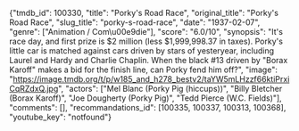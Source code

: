 {"tmdb_id": 100330, "title": "Porky's Road Race", "original_title": "Porky's Road Race", "slug_title": "porky-s-road-race", "date": "1937-02-07", "genre": ["Animation / Com\u00e9die"], "score": "6.0/10", "synopsis": "It's race day, and first prize is $2 million (less $1,999,998.37 in taxes). Porky's little car is matched against cars driven by stars of yesteryear, including Laurel and Hardy and Charlie Chaplin. When the black #13 driven by \"Borax Karoff\" makes a bid for the finish line, can Porky fend him off?", "image": "https://image.tmdb.org/t/p/w185_and_h278_bestv2/taYW5mLHzzf66ktiPrxiCqRZdxQ.jpg", "actors": ["Mel Blanc (Porky Pig (hiccups))", "Billy Bletcher (Borax Karoff)", "Joe Dougherty (Porky Pig)", "Tedd Pierce (W.C. Fields)"], "comments": [], "recommandations_id": [100335, 100337, 100313, 100368], "youtube_key": "notfound"}